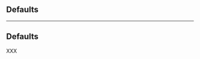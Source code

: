 <!-- .slide: id="gitlab_defaults" class="vertical-center" -->

<i class="fa-duotone fa-send-backward fa-8x fa-duotone-colors-inverted" style="float: right; color: grey;"></i>

## Defaults

---

## Defaults

XXX
